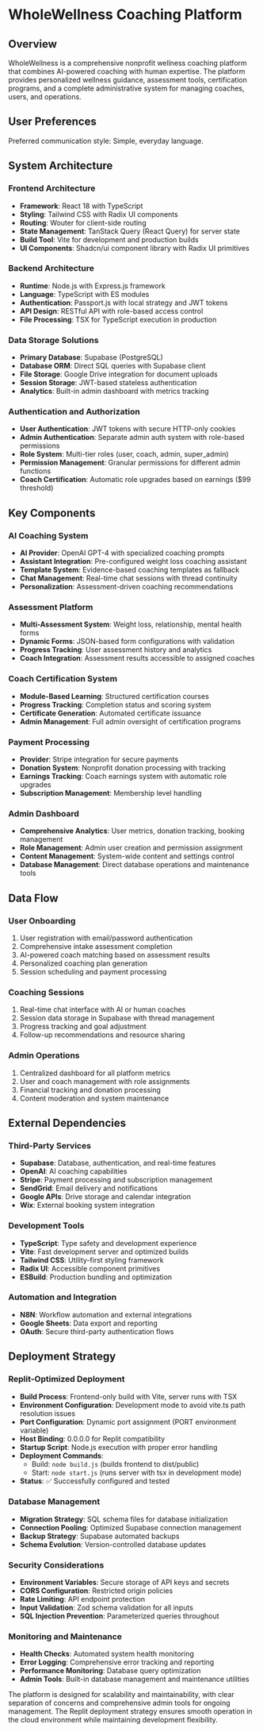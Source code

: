 # WholeWellness Coaching Platform

## Overview

WholeWellness is a comprehensive nonprofit wellness coaching platform that combines AI-powered coaching with human expertise. The platform provides personalized wellness guidance, assessment tools, certification programs, and a complete administrative system for managing coaches, users, and operations.

## User Preferences

Preferred communication style: Simple, everyday language.

## System Architecture

### Frontend Architecture
- **Framework**: React 18 with TypeScript
- **Styling**: Tailwind CSS with Radix UI components
- **Routing**: Wouter for client-side routing
- **State Management**: TanStack Query (React Query) for server state
- **Build Tool**: Vite for development and production builds
- **UI Components**: Shadcn/ui component library with Radix UI primitives

### Backend Architecture
- **Runtime**: Node.js with Express.js framework
- **Language**: TypeScript with ES modules
- **Authentication**: Passport.js with local strategy and JWT tokens
- **API Design**: RESTful API with role-based access control
- **File Processing**: TSX for TypeScript execution in production

### Data Storage Solutions
- **Primary Database**: Supabase (PostgreSQL)
- **Database ORM**: Direct SQL queries with Supabase client
- **File Storage**: Google Drive integration for document uploads
- **Session Storage**: JWT-based stateless authentication
- **Analytics**: Built-in admin dashboard with metrics tracking

### Authentication and Authorization
- **User Authentication**: JWT tokens with secure HTTP-only cookies
- **Admin Authentication**: Separate admin auth system with role-based permissions
- **Role System**: Multi-tier roles (user, coach, admin, super_admin)
- **Permission Management**: Granular permissions for different admin functions
- **Coach Certification**: Automatic role upgrades based on earnings ($99 threshold)

## Key Components

### AI Coaching System
- **AI Provider**: OpenAI GPT-4 with specialized coaching prompts
- **Assistant Integration**: Pre-configured weight loss coaching assistant
- **Template System**: Evidence-based coaching templates as fallback
- **Chat Management**: Real-time chat sessions with thread continuity
- **Personalization**: Assessment-driven coaching recommendations

### Assessment Platform
- **Multi-Assessment System**: Weight loss, relationship, mental health forms
- **Dynamic Forms**: JSON-based form configurations with validation
- **Progress Tracking**: User assessment history and analytics
- **Coach Integration**: Assessment results accessible to assigned coaches

### Coach Certification System
- **Module-Based Learning**: Structured certification courses
- **Progress Tracking**: Completion status and scoring system
- **Certificate Generation**: Automated certificate issuance
- **Admin Management**: Full admin oversight of certification programs

### Payment Processing
- **Provider**: Stripe integration for secure payments
- **Donation System**: Nonprofit donation processing with tracking
- **Earnings Tracking**: Coach earnings system with automatic role upgrades
- **Subscription Management**: Membership level handling

### Admin Dashboard
- **Comprehensive Analytics**: User metrics, donation tracking, booking management
- **Role Management**: Admin user creation and permission assignment
- **Content Management**: System-wide content and settings control
- **Database Management**: Direct database operations and maintenance tools

## Data Flow

### User Onboarding
1. User registration with email/password authentication
2. Comprehensive intake assessment completion
3. AI-powered coach matching based on assessment results
4. Personalized coaching plan generation
5. Session scheduling and payment processing

### Coaching Sessions
1. Real-time chat interface with AI or human coaches
2. Session data storage in Supabase with thread management
3. Progress tracking and goal adjustment
4. Follow-up recommendations and resource sharing

### Admin Operations
1. Centralized dashboard for all platform metrics
2. User and coach management with role assignments
3. Financial tracking and donation processing
4. Content moderation and system maintenance

## External Dependencies

### Third-Party Services
- **Supabase**: Database, authentication, and real-time features
- **OpenAI**: AI coaching capabilities
- **Stripe**: Payment processing and subscription management
- **SendGrid**: Email delivery and notifications
- **Google APIs**: Drive storage and calendar integration
- **Wix**: External booking system integration

### Development Tools
- **TypeScript**: Type safety and development experience
- **Vite**: Fast development server and optimized builds
- **Tailwind CSS**: Utility-first styling framework
- **Radix UI**: Accessible component primitives
- **ESBuild**: Production bundling and optimization

### Automation and Integration
- **N8N**: Workflow automation and external integrations
- **Google Sheets**: Data export and reporting
- **OAuth**: Secure third-party authentication flows

## Deployment Strategy

### Replit-Optimized Deployment
- **Build Process**: Frontend-only build with Vite, server runs with TSX
- **Environment Configuration**: Development mode to avoid vite.ts path resolution issues
- **Port Configuration**: Dynamic port assignment (PORT environment variable)
- **Host Binding**: 0.0.0.0 for Replit compatibility
- **Startup Script**: Node.js execution with proper error handling
- **Deployment Commands**:
  - Build: `node build.js` (builds frontend to dist/public)
  - Start: `node start.js` (runs server with tsx in development mode)
- **Status**: ✅ Successfully configured and tested

### Database Management
- **Migration Strategy**: SQL schema files for database initialization
- **Connection Pooling**: Optimized Supabase connection management
- **Backup Strategy**: Supabase automated backups
- **Schema Evolution**: Version-controlled database updates

### Security Considerations
- **Environment Variables**: Secure storage of API keys and secrets
- **CORS Configuration**: Restricted origin policies
- **Rate Limiting**: API endpoint protection
- **Input Validation**: Zod schema validation for all inputs
- **SQL Injection Prevention**: Parameterized queries throughout

### Monitoring and Maintenance
- **Health Checks**: Automated system health monitoring
- **Error Logging**: Comprehensive error tracking and reporting
- **Performance Monitoring**: Database query optimization
- **Admin Tools**: Built-in database management and maintenance utilities

The platform is designed for scalability and maintainability, with clear separation of concerns and comprehensive admin tools for ongoing management. The Replit deployment strategy ensures smooth operation in the cloud environment while maintaining development flexibility.